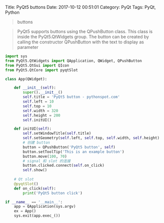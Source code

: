 Title: PyQt5 buttons
Date: 2017-10-12 00:51:01
Category: PyQt
Tags: PyQt, Python

> buttons

> PyQt5 supports buttons using the QPushButton class. This class is inside the PyQt5.QtWidgets group. The button can be created by calling the constructor QPushButton with the text to display as parameter

```python
import sys
from PyQt5.QtWidgets import QApplication, QWidget, QPushButton
from PyQt5.QtGui import QIcon
from PyQt5.QtCore import pyqtSlot

class App(QWidget):

    def __init__(self):
        super().__init__()
        self.title = 'PyQt5 button - pythonspot.com'
        self.left = 10
        self.top = 10
        self.width = 320
        self.height = 200
        self.initUI()

    def initUI(self):
        self.setWindowTitle(self.title)
        self.setGeometry(self.left, self.top, self.width, self.height)
        # 创建 button
        button = QPushButton('PyQt5 button', self)
        button.setToolTip('This is an example button')
        button.move(100, 70)
        # signal 和 slot 的连接
        button.clicked.connect(self.on_click)
        self.show()
    
    # Qt slot
    @pyqtSlot()
    def on_click(self):
        print('PyQt5 button click')

if __name__ == '__main__':
    app = QApplication(sys.argv)
    ex = App()
    sys.exit(app.exec_())
```



